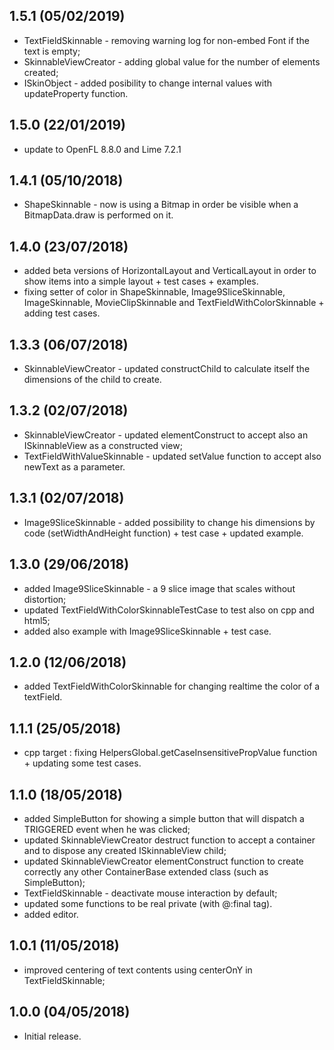 1.5.1 (05/02/2019)
------------------
* TextFieldSkinnable - removing warning log for non-embed Font if the text is empty;
* SkinnableViewCreator - adding global value for the number of elements created;
* ISkinObject - added posibility to change internal values with updateProperty function.

1.5.0 (22/01/2019)
------------------
* update to OpenFL 8.8.0 and Lime 7.2.1


1.4.1 (05/10/2018)
------------------
* ShapeSkinnable - now is using a Bitmap in order be visible when a BitmapData.draw is performed on it.


1.4.0 (23/07/2018)
------------------
* added beta versions of HorizontalLayout and VerticalLayout in order to show items into a simple layout + test cases + examples.
* fixing setter of color in ShapeSkinnable, Image9SliceSkinnable, ImageSkinnable, MovieClipSkinnable and TextFieldWithColorSkinnable + adding test cases.


1.3.3 (06/07/2018)
------------------
* SkinnableViewCreator - updated constructChild to calculate itself the dimensions of the child to create.


1.3.2 (02/07/2018)
------------------
* SkinnableViewCreator - updated elementConstruct to accept also an ISkinnableView as a constructed view;
* TextFieldWithValueSkinnable - updated setValue function to accept also newText as a parameter.


1.3.1 (02/07/2018)
------------------
* Image9SliceSkinnable - added possibility to change his dimensions by code (setWidthAndHeight function) + test case + updated example.


1.3.0 (29/06/2018)
------------------
* added Image9SliceSkinnable - a 9 slice image that scales without distortion;
* updated TextFieldWithColorSkinnableTestCase to test also on cpp and html5;
* added also example with Image9SliceSkinnable + test case.


1.2.0 (12/06/2018)
------------------
* added TextFieldWithColorSkinnable for changing realtime the color of a textField.


1.1.1 (25/05/2018)
------------------
* cpp target : fixing HelpersGlobal.getCaseInsensitivePropValue function + updating some test cases.


1.1.0 (18/05/2018)
------------------
* added SimpleButton for showing a simple button that will dispatch a TRIGGERED event when he was clicked;
* updated SkinnableViewCreator destruct function to accept a container and to dispose any created ISkinnableView child;
* updated SkinnableViewCreator elementConstruct function to create correctly any other ContainerBase extended class (such as SimpleButton);
* TextFieldSkinnable - deactivate mouse interaction by default;
* updated some functions to be real private (with @:final tag).
* added editor.


1.0.1 (11/05/2018)
------------------
* improved centering of text contents using centerOnY in TextFieldSkinnable;


1.0.0 (04/05/2018)
------------------
* Initial release.